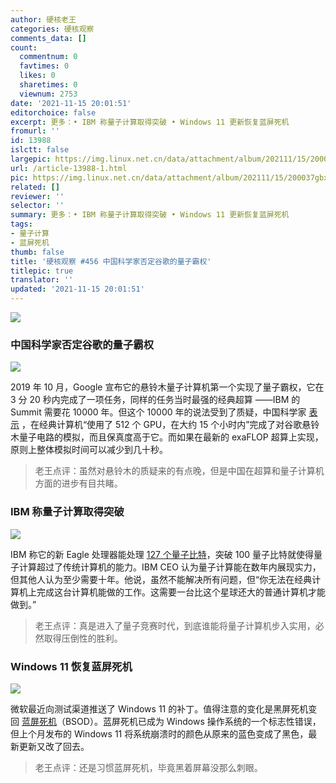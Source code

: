 ```yaml
---
author: 硬核老王
categories: 硬核观察
comments_data: []
count:
  commentnum: 0
  favtimes: 0
  likes: 0
  sharetimes: 0
  viewnum: 2753
date: '2021-11-15 20:01:51'
editorchoice: false
excerpt: 更多：• IBM 称量子计算取得突破 • Windows 11 更新恢复蓝屏死机
fromurl: ''
id: 13988
islctt: false
largepic: https://img.linux.net.cn/data/attachment/album/202111/15/200037gbxx003979005zm5.jpg
url: /article-13988-1.html
pic: https://img.linux.net.cn/data/attachment/album/202111/15/200037gbxx003979005zm5.jpg.thumb.jpg
related: []
reviewer: ''
selector: ''
summary: 更多：• IBM 称量子计算取得突破 • Windows 11 更新恢复蓝屏死机
tags:
- 量子计算
- 蓝屏死机
thumb: false
title: '硬核观察 #456 中国科学家否定谷歌的量子霸权'
titlepic: true
translator: ''
updated: '2021-11-15 20:01:51'
---
```


![](https://img.linux.net.cn/data/attachment/album/202111/15/200037gbxx003979005zm5.jpg)


### 中国科学家否定谷歌的量子霸权


![](https://img.linux.net.cn/data/attachment/album/202111/15/200052z8oniqqqojqbcoeq.jpg)


2019 年 10 月，Google 宣布它的悬铃木量子计算机第一个实现了量子霸权，它在 3 分 20 秒内完成了一项任务，同样的任务当时最强的经典超算 ——IBM 的 Summit 需要花 10000 年。但这个 10000 年的说法受到了质疑，中国科学家 [表示](https://www.scmp.com/news/china/science/article/3155902/chinese-teams-classical-computing-tackles-impossible-challenge) ，在经典计算机“使用了 512 个 GPU，在大约 15 个小时内”完成了对谷歌悬铃木量子电路的模拟，而且保真度高于它。而如果在最新的 exaFLOP 超算上实现，原则上整体模拟时间可以减少到几十秒。



> 
> 老王点评：虽然对悬铃木的质疑来的有点晚，但是中国在超算和量子计算机方面的进步有目共睹。
> 
> 
> 


### IBM 称量子计算取得突破


![](https://img.linux.net.cn/data/attachment/album/202111/15/200115tqmurmipnaryu1pm.jpg)


IBM 称它的新 Eagle 处理器能处理 [127 个量子比特](https://www.axios.com/ibm-quantum-computing-axios-hbo-bd9d50b7-3c11-4586-bdb1-8bbc9928ad1b.html)，突破 100 量子比特就使得量子计算超过了传统计算机的能力。IBM CEO 认为量子计算能在数年内展现实力，但其他人认为至少需要十年。他说，虽然不能解决所有问题，但“你无法在经典计算机上完成这台计算机能做的工作。这需要一台比这个星球还大的普通计算机才能做到。”



> 
> 老王点评：真是进入了量子竞赛时代，到底谁能将量子计算机步入实用，必然取得压倒性的胜利。
> 
> 
> 


### Windows 11 恢复蓝屏死机


![](https://img.linux.net.cn/data/attachment/album/202111/15/200125sboizkckh0ikw44i.jpg)


微软最近向测试渠道推送了 Windows 11 的补丁。值得注意的变化是黑屏死机变回 [蓝屏死机](https://arstechnica.com/gadgets/2021/11/next-windows-11-update-makes-the-blue-screen-of-death-blue-again/)（BSOD）。蓝屏死机已成为 Windows 操作系统的一个标志性错误，但上个月发布的 Windows 11 将系统崩溃时的颜色从原来的蓝色变成了黑色，最新更新又改了回去。



> 
> 老王点评：还是习惯蓝屏死机，毕竟黑着屏幕没那么刺眼。
> 
> 
>